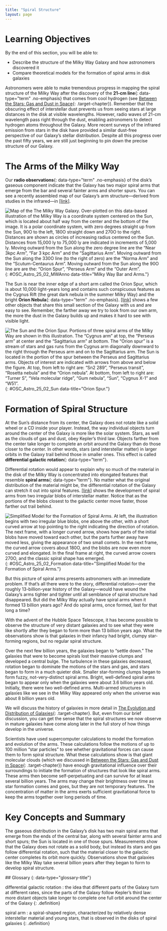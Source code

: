 ```yaml
---
title: "Spiral Structure"
layout: page
---
```



# Learning Objectives

By the end of this section, you will be able to:

* Describe the structure of the Milky Way Galaxy and how astronomers discovered it
* Compare theoretical models for the formation of spiral arms in disk galaxies

Astronomers were able to make tremendous progress in mapping the spiral structure of the Milky Way after the discovery of the **21-cm line**{: data-type="term" .no-emphasis} that comes from cool hydrogen (see [Between the Stars: Gas and Dust in Space](/m59908){: .target-chapter}). Remember that the obscuring effect of interstellar dust prevents us from seeing stars at large distances in the disk at visible wavelengths. However, radio waves of 21-cm wavelength pass right through the dust, enabling astronomers to detect hydrogen atoms throughout the Galaxy. More recent surveys of the infrared emission from stars in the disk have provided a similar dust-free perspective of our Galaxy’s stellar distribution. Despite all this progress over the past fifty years, we are still just beginning to pin down the precise structure of our Galaxy.

# The Arms of the Milky Way

Our **radio observations**{: data-type="term" .no-emphasis} of the disk’s gaseous component indicate that the Galaxy has two major spiral arms that emerge from the bar and several fainter arms and shorter spurs. You can see a recently assembled map of our Galaxy’s arm structure—derived from studies in the infrared—in [\[link\]](#OSC_Astro_25_02_MWAnno).

 ![Map of the The Milky Way Galaxy. Over-plotted on this data-based illustration of the Milky Way is a coordinate system centered on the Sun, which is located about half way from the center and the bottom of the image. It is a polar coordinate system, with zero degrees straight up from the Sun, 90O to the left, 180O straight down and 270O to the right. Distances are shown as circles of increasing radius centered on the Sun. Distances from 15,000 ly to 75,000 ly are indicated in increments of 5,000 ly. Moving outward from the Sun along the zero degree line are the &#x201C;Near 3kpc Arm&#x201D;, &#x201C;Far 3 kpc Arm&#x201D; and the &#x201C;Sagittarius Arm&#x201D;. Moving outward from the Sun along the 330O line (to the right of zero) are the &#x201C;Norma Arm&#x201D; and the &#x201C;Scutum-Centaurus Arm&#x201D;. Moving outward from the Sun along the 90O line are are the: &#x201C;Orion Spur&#x201D;, &#x201C;Perseus Arm&#x201D; and the &#x201C;Outer Arm&#x201D;.](../resources/OSC_Astro_25_02_MWAnno.jpg "Here, we see the Milky Way Galaxy as it would look from above. This image, assembled from data from NASA&#x2019;s WISE mission, shows that the Milky Way Galaxy has a modest bar in its central regions. Two spiral arms, Scutum-Centaurus and Perseus, emerge from the ends of the bar and wrap around the bulge. The Sagittarius and Outer arms have fewer stars than the other two arms. (credit: modification of work by NASA/JPL-Caltech/R. Hurt (SSC/Caltech))"){: #OSC_Astro_25_02_MWAnno data-title="Milky Way Bar and Arms."}

The Sun is near the inner edge of a short arm called the Orion Spur, which is about 10,000 light-years long and contains such conspicuous features as the Cygnus Rift (the great dark nebula in the summer Milky Way) and the bright **Orion Nebula**{: data-type="term" .no-emphasis}. [\[link\]](#OSC_Astro_25_02_Sun) shows a few other objects that share this small section of the Galaxy with us and are easy to see. Remember, the farther away we try to look from our own arm, the more the dust in the Galaxy builds up and makes it hard to see with visible light.

 ![The Sun and the Orion Spur. Portions of three spiral arms of the Milky Way are shown in this illustration. The &#x201C;Cygnus arm&#x201D; at top, the &#x201C;Perseus arm&#x201D; at center and the &#x201C;Sagittarius arm&#x201D; at bottom. The &#x201C;Orion spur&#x201D; is a stream of stars and gas runs from the Cygnus arm diagonally downward to the right through the Perseus arm and on to the Sagittarius arm. The Sun is located in the portion of the spur between the Perseus and Sagittarius arms. Objects of interest are indicated with arrows from above and below the figure. At top, from left to right are: &#x201C;Sn2 289&#x201D;, &#x201C;Perseus transit&#x201D;, &#x201C;Rosetta nebula&#x201D; and the &#x201C;Orion nebula&#x201D;. At bottom, from left to right are: &#x201C;Turner S&#x201D;, &#x201C;Vela molecular ridge&#x201D;, &#x201C;Gum nebula&#x201D;, &#x201C;Sun&#x201D;, &#x201C;Cygnus X-1&#x201D; and &#x201C;W51&#x201D;.](../resources/OSC_Astro_25_02_Sun.jpg "The Sun is located in the Orion Spur, which is a minor spiral arm located between two other arms. In this diagram, the white lines point to some other noteworthy objects that share this feature of the Milky Way Galaxy with the Sun. (credit: modification of work by NASA/JPL-Caltech)"){: #OSC_Astro_25_02_Sun data-title="Orion Spur."}

# Formation of Spiral Structure

At the Sun’s distance from its center, the Galaxy does not rotate like a solid wheel or a CD inside your player. Instead, the way individual objects turn around the center of the Galaxy is more like the solar system. Stars, as well as the clouds of gas and dust, obey Kepler’s third law. Objects farther from the center take longer to complete an orbit around the Galaxy than do those closer to the center. In other words, stars (and interstellar matter) in larger orbits in the Galaxy trail behind those in smaller ones. This effect is called **differential galactic rotation**{: data-type="term"}.

Differential rotation would appear to explain why so much of the material in the disk of the Milky Way is concentrated into elongated features that resemble **spiral arms**{: data-type="term"}. No matter what the original distribution of the material might be, the differential rotation of the Galaxy can stretch it out into spiral features. [\[link\]](#OSC_Astro_25_02_Formation) shows the development of spiral arms from two irregular blobs of interstellar matter. Notice that as the portions of the blobs closest to the galactic center move faster, those farther out trail behind.

 ![Simplified Model for the Formation of Spiral Arms. At left, the illustration begins with two irregular blue blobs, one above the other, with a short curved arrow at top pointing to the right indicating the direction of rotation. The next frame, with a longer curved arrow, shows how parts of the initial blobs have moved toward each other, but the parts further away have moved less, giving the appearance of two small comets. In the next frame, the curved arrow covers about 180O, and the blobs are now even more curved and elongated. In the final frame at right, the curved arrow covers 270O, and the classic spiral shape has emerged.](../resources/OSC_Astro_25_02_Formation.jpg "This sketch shows how spiral arms might form from irregular clouds of interstellar material stretched out by the different rotation rates throughout the Galaxy. The regions farthest from the galactic center take longer to complete their orbits and thus lag behind the inner regions. If this were the only mechanism for creating spiral arms, then over time the spiral arms would completely wind up and disappear. Since many galaxies have spiral arms, they must be long-lived, and there must be other processes at work to maintain them."){: #OSC_Astro_25_02_Formation data-title="Simplified Model for the Formation of Spiral Arms."}

But this picture of spiral arms presents astronomers with an immediate problem. If that’s all there were to the story, differential rotation—over the roughly 13-billion-year history of the Galaxy—would have wound the Galaxy’s arms tighter and tighter until all semblance of spiral structure had disappeared. But did the Milky Way actually have spiral arms when it formed 13 billion years ago? And do spiral arms, once formed, last for that long a time?

With the advent of the Hubble Space Telescope, it has become possible to observe the structure of very distant galaxies and to see what they were like shortly after they began to form more than 13 billion years ago. What the observations show is that galaxies in their infancy had bright, clumpy star-forming regions, but no regular spiral structure.

Over the next few billion years, the galaxies began to “settle down.” The galaxies that were to become spirals lost their massive clumps and developed a central bulge. The turbulence in these galaxies decreased, rotation began to dominate the motions of the stars and gas, and stars began to form in a much quieter disk. Smaller star-forming clumps began to form fuzzy, not-very-distinct spiral arms. Bright, well-defined spiral arms began to appear only when the galaxies were about 3.6 billion years old. Initially, there were two well-defined arms. Multi-armed structures in galaxies like we see in the Milky Way appeared only when the universe was about 8 billion years old.

We will discuss the history of galaxies in more detail in [The Evolution and Distribution of Galaxies](/m59969){: .target-chapter}. But, even from our brief discussion, you can get the sense that the spiral structures we now observe in mature galaxies have come along later in the full story of how things develop in the universe.

Scientists have used supercomputer calculations to model the formation and evolution of the arms. These calculations follow the motions of up to 100 million “star particles” to see whether gravitational forces can cause them to form spiral structure. What these calculations show is that giant molecular clouds (which we discussed in [Between the Stars: Gas and Dust in Space](/m59908){: .target-chapter}) have enough gravitational influence over their surroundings to initiate the formation of structures that look like spiral arms. These arms then become self-perpetuating and can survive for at least several billion years. The arms may change their brightness over time as star formation comes and goes, but they are not temporary features. The concentration of matter in the arms exerts sufficient gravitational force to keep the arms together over long periods of time.

# Key Concepts and Summary

The gaseous distribution in the Galaxy’s disk has two main spiral arms that emerge from the ends of the central bar, along with several fainter arms and short spurs; the Sun is located in one of those spurs. Measurements show that the Galaxy does not rotate as a solid body, but instead its stars and gas follow differential rotation, such that the material closer to the galactic center completes its orbit more quickly. Observations show that galaxies like the Milky Way take several billion years after they began to form to develop spiral structure.

<div data-type="glossary" markdown="1">
## Glossary
{: data-type="glossary-title"}

differential galactic rotation
: the idea that different parts of the Galaxy turn at different rates, since the parts of the Galaxy follow Kepler’s third law: more distant objects take longer to complete one full orbit around the center of the Galaxy
{: .definition}

spiral arm
: a spiral-shaped region, characterized by relatively dense interstellar material and young stars, that is observed in the disks of spiral galaxies
{: .definition}

</div>

